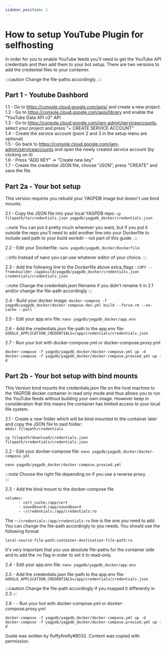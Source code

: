 ```yaml
---
sidebar_position: 2
---
```


# How to setup YouTube Plugin for selfhosting

In order for you to enable YouTube feeds you'll need to get the YouTube API credentials and then add them to your bot setup. There are two versions to add the credential files to your container.

:::caution
Change the file-paths accordingly.
:::

## Part 1 - Youtube Dashbord  
1.1 - Go to https://console.cloud.google.com/apis/ and create a new project.  
1.2 - Go to https://console.cloud.google.com/apis/library and enable the "YouTube Data API v3" API  
1.3 - Go to https://console.cloud.google.com/iam-admin/serviceaccounts, select your project and press "+ CREATE SERVICE ACCOUNT"   
1.4 - Create the service account (point 2 and 3 in the setup menu are optional)  
1.5 - Go back to https://console.cloud.google.com/iam-admin/serviceaccounts and open the newly created service account (by clicking on it)  
1.6 - Press "ADD KEY" -> "Create new key"   
1.7 - Create the credential JSON file, choose "JSON", press "CREATE" and save the file.  

## Part 2a - Your bot setup
This version requires you rebuild your YAGPDB image but doesn't use bind mounts.

2.1 - Copy the JSON file into your local YAGPDB repo: 
```cp filepath/to/credentials.json yagpdb/yagpdb_docker/credentials.json```

:::note
You can put it pretty much wherever you want, but if you put it outside the repo you'll need to add another line into your Dockerfile to include said path to your build workdir - not part of this guide.
:::

2.2 - Edit your Dockerfile:
```nano yagpdb/yagpdb_docker/Dockerfile```

:::info
Instead of nano you can use whatever editor of your choice.
:::

2.3 - Add the following line to the Dockerfile above extra_flags :
```COPY --from=builder /appbuild/yagpdb/yagpdb_docker/credentials.json credentials/credentials.json```

:::note
Change the credentials.json filename if you didn't rename it in 2.1 and/or change the file-path accordingly
:::

2.4 - Build your docker image:
```docker-compose -f yagpdb/yagpdb_docker/docker-compose.dev.yml build --force-rm --no-cache --pull```

2.5 - Edit your app.env file:
```nano yagpdb/yagpdb_docker/app.env```

2.6 - Add the credentials.json file-path to the app.env file:
```GOOGLE_APPLICATION_CREDENTIALS=/app/credentials/credentials.json```

2.7 - Run your bot with docker-compose.yml or docker-compose.proxy.yml
```
docker-compose -f yagpdb/yagpdb_docker/docker-compose.yml up -d
docker-compose -f yagpdb/yagpdb_docker/docker-compose.proxied.yml up -d
```

## Part 2b - Your bot setup with bind mounts

This Version bind mounts the credentials.json file on the host machine to the YAGPDB docker container in read only mode and thus allows you to run the YouTube feeds without building your own image. However keep in consideration that this means the container has limited access to your local file system.

2.1  - Create a new folder which will be bind mounted to the container later and copy the JSON file to said folder:  
```mkdir filepath/credentials```

```cp filepath/download/credentials.json filepath/credentials/credentials.json```


2.2 - Edit your docker-compose file:
```nano yagpdb/yagpdb_docker/docker-compose.yml```

```nano yagpdb/yagpdb_docker/docker-compose.proxied.yml```

:::note
Choose the right file depending on if you use a reverse proxy.  
:::

2.3 - Add the bind mount to the docker-compose file
```    
volumes:
      - cert_cache:/app/cert
      - soundboard:/app/soundboard
      - ~/credentials:/app/credentials:ro
```

The -```~/credentials:/app/credentials:ro``` line is the one you need to add. 
You can change the file-path accordingly to you needs. You should use the following format
 
```local-source-file-path:container-destination-file-path:ro```
 
It's very important that you use absolute file-paths for the container side and to add the :ro flag in order to set it to read-only.

2.4 - Edit your app.env file:
```nano yagpdb/yagpdb_docker/app.env```


2.5 - Add the credentials.json file-path to the app.env file:
```GOOGLE_APPLICATION_CREDENTIALS=/app/credentials/credentials.json```

:::caution
Change the file-path accordingly if you mapped it differently in 2.3
:::

2.6 - - Run your bot with docker-compose.yml or docker-compose.proxy.yml  
```
docker-compose -f yagpdb/yagpdb_docker/docker-compose.yml up -d
docker-compose -f yagpdb/yagpdb_docker/docker-compose.proxied.yml up -d
```


Guide was written by fluffyfirefly#8032. Content was copied with permission.